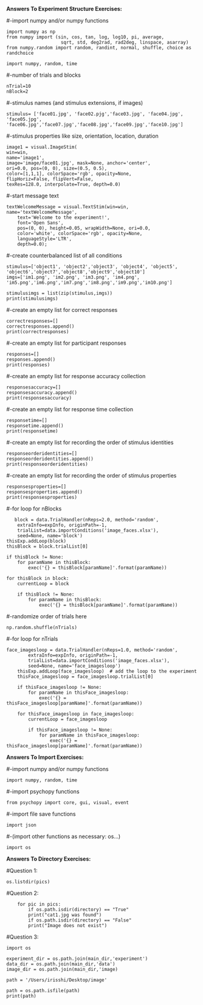 **Answers To Experiment Structure Exercises:**

#-import numpy and/or numpy functions 

    import numpy as np 
    from numpy import (sin, cos, tan, log, log10, pi, average,
                        sqrt, std, deg2rad, rad2deg, linspace, asarray)
    from numpy.random import random, randint, normal, shuffle, choice as randchoice
    
    import numpy, random, time

#-number of trials and blocks

    nTrial=10
    nBlock=2
       
#-stimulus names (and stimulus extensions, if images)

    stimulus= ['face01.jpg', 'face02.pjg','face03.jpg', 'face04.jpg', 'face05.jpg', 'face06.jpg','face07.jpg','face08.jpg','face09.jpg','face10.jpg']

#-stimulus properties like size, orientation, location, duration

    image1 = visual.ImageStim(
    win=win,
    name='image1', 
    image='image/face01.jpg', mask=None, anchor='center',
    ori=0.0, pos=(0, 0), size=(0.5, 0.5),
    color=[1,1,1], colorSpace='rgb', opacity=None,
    flipHoriz=False, flipVert=False,
    texRes=128.0, interpolate=True, depth=0.0)

#-start message text

    textWelcomeMessage = visual.TextStim(win=win, name='textWelcomeMessage',
        text='Welcome to the experiment!',
        font='Open Sans',
        pos=(0, 0), height=0.05, wrapWidth=None, ori=0.0, 
        color='white', colorSpace='rgb', opacity=None, 
        languageStyle='LTR',
        depth=0.0);
        
#-create counterbalanced list of all conditions

    stimulus=['object1', 'object2','object3', 'object4', 'object5', 'object6','object7','object8','object9','object10']
    imgs=['im1.png', 'im2.png', 'im3.png', 'im4.png', 'im5.png','im6.png','im7.png','im8.png','im9.png','im10.png']

    stimulusimgs = list(zip(stimulus,imgs))
    print(stimulusimgs)
    
#-create an empty list for correct responses

    correctresponses=[]
    correctresponses.append()
    print(correctresponses)

#-create an empty list for participant responses

    responses=[]
    responses.append()
    print(responses)

#-create an empty list for response accuracy collection

    responsesaccuracy=[]
    responsesaccuracy.append()
    print(responsesaccuracy)

#-create an empty list for response time collection

    responsetime=[]
    responsetime.append()
    print(responsetime)

#-create an empty list for recording the order of stimulus identities

    responseorderidentities=[]
    responseorderidentities.append()
    print(responseorderidentities)

#-create an empty list for recording the order of stimulus properties

    responsesproperties=[]
    responsesproperties.append()
    print(responsesproperties)

#-for loop for nBlocks
    
       block = data.TrialHandler(nReps=2.0, method='random', 
        extraInfo=expInfo, originPath=-1,
        trialList=data.importConditions('image_faces.xlsx'),
        seed=None, name='block')
    thisExp.addLoop(block)  
    thisBlock = block.trialList[0] 

    if thisBlock != None:
        for paramName in thisBlock:
            exec('{} = thisBlock[paramName]'.format(paramName))

    for thisBlock in block:
        currentLoop = block

        if thisBlock != None:
            for paramName in thisBlock:
                exec('{} = thisBlock[paramName]'.format(paramName))


#-randomize order of trials here

    np.random.shuffle(nTrials)
   
#-for loop for nTrials

    face_imagesloop = data.TrialHandler(nReps=1.0, method='random', 
            extraInfo=expInfo, originPath=-1,
            trialList=data.importConditions('image_faces.xlsx'),
            seed=None, name='face_imagesloop')
        thisExp.addLoop(face_imagesloop)  # add the loop to the experiment
        thisFace_imagesloop = face_imagesloop.trialList[0]  
    
        if thisFace_imagesloop != None:
            for paramName in thisFace_imagesloop:
                exec('{} = thisFace_imagesloop[paramName]'.format(paramName))

        for thisFace_imagesloop in face_imagesloop:
            currentLoop = face_imagesloop
           
            if thisFace_imagesloop != None:
                for paramName in thisFace_imagesloop:
                    exec('{} = thisFace_imagesloop[paramName]'.format(paramName))

**Answers To Import Exercises:**

#-import numpy and/or numpy functions 

    import numpy, random, time

#-import psychopy functions 

    from psychopy import core, gui, visual, event

#-import file save functions  

    import json

#-(import other functions as necessary: os...)

    import os
    
**Answers To Directory Exercises:**    

#Question 1:     
  
    os.listdir(pics)
     
#Question 2:

        for pic in pics:
            if os.path.isdir(directory) == "True"
            print("cat1.jpg was found")
            if os.path.isdir(directory) == "False"
            print("Image does not exist")
            
#Question 3:

    import os

    experiment_dir = os.path.join(main_dir,'experiment')
    data_dir = os.path.join(main_dir,'data')
    image_dir = os.path.join(main_dir,'image)

    path = '/Users/irisshi/Desktop/image'

    path = os.path.isfile(path)
    print(path)
